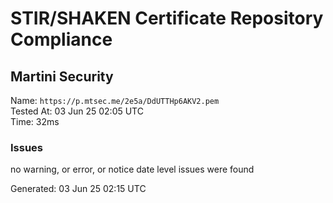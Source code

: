 # STIR/SHAKEN Certificate Repository Compliance

## Martini Security

Name: `https://p.mtsec.me/2e5a/DdUTTHp6AKV2.pem`\
Tested At: 03 Jun 25 02:05 UTC\
Time: 32ms

### Issues

no warning, or error, or notice date level issues were found

Generated: 03 Jun 25 02:15 UTC